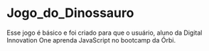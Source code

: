 # Jogo_do_Dinossauro
Esse jogo é básico e foi criado para que o usuário, aluno da Digital Innovation One aprenda JavaScript no bootcamp da Órbi.
